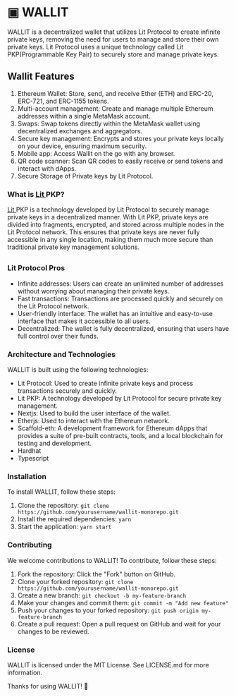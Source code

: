 # ▣ WALLIT

WALLIT is a decentralized wallet that utilizes Lit Protocol to create infinite private keys, removing the need for users to manage and store their own private keys. Lit Protocol uses a unique technology called Lit PKP(Programmable Key Pair) to securely store and manage private keys.



## Wallit Features

1. Ethereum Wallet: Store, send, and receive Ether (ETH) and ERC-20, ERC-721, and ERC-1155 tokens.
2. Multi-account management: Create and manage multiple Ethereum addresses within a single MetaMask account.
3. Swaps: Swap tokens directly within the MetaMask wallet using decentralized exchanges and aggregators.
4. Secure key management: Encrypts and stores your private keys locally on your device, ensuring maximum security.
5. Mobile app: Access Wallit on the go with any browser.
6. QR code scanner: Scan QR codes to easily receive or send tokens and interact with dApps.
7. Secure Storage of Private keys by Lit Protocol.

###

### What is [Lit ](https://litprotocol.com/)PKP?

[Lit ](https://litprotocol.com/)PKP is a technology developed by Lit Protocol to securely manage private keys in a decentralized manner. With Lit PKP, private keys are divided into fragments, encrypted, and stored across multiple nodes in the Lit Protocol network. This ensures that private keys are never fully accessible in any single location, making them much more secure than traditional private key management solutions.

##

### Lit Protocol Pros

* Infinite addresses: Users can create an unlimited number of addresses without worrying about managing their private keys.
* Fast transactions: Transactions are processed quickly and securely on the Lit Protocol network.
* User-friendly interface: The wallet has an intuitive and easy-to-use interface that makes it accessible to all users.
* Decentralized: The wallet is fully decentralized, ensuring that users have full control over their funds.

### Architecture and Technologies

WALLIT is built using the following technologies:

* Lit Protocol: Used to create infinite private keys and process transactions securely and quickly.
* Lit PKP: A technology developed by Lit Protocol for secure private key management.
* Nextjs: Used to build the user interface of the wallet.
* Etherjs: Used to interact with the Ethereum network.
* Scaffold-eth: A development framework for Ethereum dApps that provides a suite of pre-built contracts, tools, and a local blockchain for testing and development.
* Hardhat
* Typescript

### Installation

To install WALLIT, follow these steps:

1. Clone the repository: `git clone https://github.com/yourusername/wallit-monorepo.git`
2. Install the required dependencies: `yarn`
3. Start the application: `yarn start`

### Contributing

We welcome contributions to WALLIT! To contribute, follow these steps:

1. Fork the repository: Click the "Fork" button on GitHub.
2. Clone your forked repository: `git clone https://github.com/yourusername/wallit-monorepo.git`
3. Create a new branch: `git checkout -b my-feature-branch`
4. Make your changes and commit them: `git commit -m "Add new feature"`
5. Push your changes to your forked repository: `git push origin my-feature-branch`
6. Create a pull request: Open a pull request on GitHub and wait for your changes to be reviewed.

### License

WALLIT is licensed under the MIT License. See LICENSE.md for more information.



Thanks for using WALLIT! 🚀
